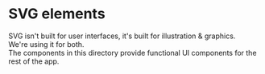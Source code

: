 # SVG elements

SVG isn't built for user interfaces, it's built for illustration & graphics.  
We're using it for both.   
The components in this directory provide functional UI components for the rest of the app.  